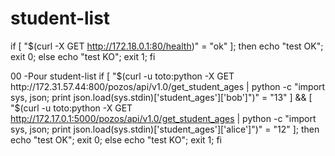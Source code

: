 # student-list

if [ "$(curl -X GET http://172.18.0.1:80/health)" = "ok" ]; then echo "test OK"; exit 0; else echo "test KO"; exit 1; fi

00 -Pour student-list
if [ "$(curl -u toto:python -X GET http://172.31.57.44:800/pozos/api/v1.0/get_student_ages | python 
	 -c "import sys, json; print json.load(sys.stdin)['student_ages']['bob']")" = "13" ] &&
	 [ "$(curl -u toto:python -X GET http://172.17.0.1:5000/pozos/api/v1.0/get_student_ages | python
	 -c "import sys, json; print json.load(sys.stdin)['student_ages']['alice']")" = "12" ]; 
	 then echo "test OK"; exit 0; else echo "test KO"; exit 1; fi
